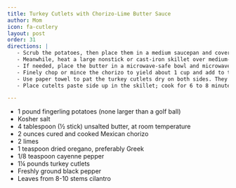```yaml
---
title: Turkey Cutlets with Chorizo-Lime Butter Sauce
author: Mom
icon: fa-cutlery
layout: post
order: 31
directions: |
   - Scrub the potatoes, then place them in a medium saucepan and cover with cool water. Place over medium-high heat and bring to a boil; add a large pinch of salt and cook the potatoes for about 20 minutes, until tender.
   - Meanwhile, heat a large nonstick or cast-iron skillet over medium-high heat.
   - If needed, place the butter in a microwave-safe bowl and microwave on LOW for 10 to 20 seconds to soften it. 
   - Finely chop or mince the chorizo to yield about 1 cup and add to the butter. Zest a lime and add it to the bowl. Cut the limes in half and squeeze the juice from 2 halves into the bowl. Add oregano and cayenne pepper; mix well to incorporate into a nubbly paste. 
   - Use paper towel to pat the turkey cutlets dry on both sides. They should be separated into 4 equal pieces; if not, cut them in half lengthwise to form 4 even portions. Season both sides of the cutlets lighly with salt and pepper. Dive the paste evenly among the pieces, spreading the paste on top of each one.
   - Place cutelts paste side up in the skillet; cook for 6 to 8 minutes, until the cutlets are opaque about halfway through and lightly browned on the bottom. Scrape the chorizo-butter mixture off the culets into the skillet, then turn the cutlets into the skillet, the turn the culets over and cook for 5 to 6 minutes, until cooked through yet still moist inside. The butter should be metled and slightly colored from the chorizo, form a sauce. Remove from the heat.

---
```


<ul>
	<li>1 pound fingerling potatoes (none larger than a golf ball)</li>
	<li>Kosher salt</li>
	<li>4 tablespoon (½ stick) unsalted butter, at room temperature</li>
	<li>2 ounces cured and cooked Mexican chorizo</li>
	<li>2 limes</li>
	<li>1 teaspoon dried oregano, preferably Greek</li>
	<li>1/8 teaspoon cayenne pepper</li>
	<li>1¼ pounds turkey cutlets</li>
	<li>Freshly ground black pepper</li>
	<li>Leaves from 8-10 stems cilantro</li>
</ul>